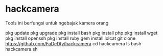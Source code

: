 # hackcamera
Tools ini berfungsi untuk ngebajak kamera orang

pkg update
pkg upgrade
pkg install bash 
pkg install php
pkg install wget 
pkg install openssh
pkg install ruby
gem install lolcat
git clone https://github.com/FaDeDty/hackcamera
cd hackcamera
ls
bash hackcamera.sh

